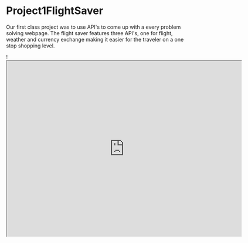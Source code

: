 # Project1FlightSaver
Our first class project was to use API's to come up with a every problem solving webpage. The flight saver features three API's, one for flight, weather and currency exchange making it easier for the traveler on a one stop shopping level. 


!<iframe src="https://drive.google.com/file/d/1Lc0ozI7pYEAamnhry-Y4swqQFDYDxRpJ/preview" width="640" height="480"></iframe>
